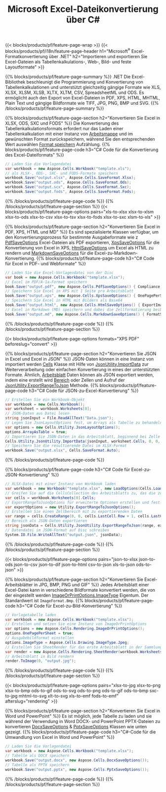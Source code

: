 ﻿---
title: Microsoft Excel-Dateikonvertierung über C# 
url: /de/net/conversion/
description: Konvertieren Sie Excel XLS, XLSX, ODS, CSV in PDF, XPS, HTML, JPEG, HTML und viele andere gängige Formate mit nur wenigen Zeilen C#-Code.
---
{{< blocks/products/pf/feature-page-wrap >}}
{{< blocks/products/pf/i18n/feature-page-header h1="Microsoft<sup>&reg;</sup> Excel-Formatkonvertierung über .NET" h2="Importieren und exportieren Sie Excel-Dateien als Tabellenkalkulations-, Web-, Bild- und feste Layoutformate" >}}

{{% blocks/products/pf/feature-page-summary %}}
.NET Die Excel-Bibliothek beschleunigt die Programmierung und Konvertierung von Tabellenkalkulationen und unterstützt gleichzeitig gängige Formate wie XLS, XLSX, XLSM, XLSB, XLTX, XLTM, CSV, SpreadsheetML und ODS. Es ermöglicht auch den Export von Excel-Dateien in PDF, XPS, HTML, MHTML, Plain Text und gängige Bildformate wie TIFF, JPG, PNG, BMP und SVG.
{{% /blocks/products/pf/feature-page-summary %}}

{{% blocks/products/pf/feature-page-section h2="Konvertieren Sie Excel in XLSX, ODS, SXC und FODS" %}}
Die Konvertierung des Tabellenkalkulationsformats erfordert nur das Laden einer Tabellenkalkulation mit einer Instanz von [Arbeitsmappe](https://reference.aspose.com/cells/net/aspose.cells/workbook) und im gewünschten Format zurückspeichern, während Sie den entsprechenden Wert auswählen [Format speichern](https://reference.aspose.com/cells/net/aspose.cells/saveformat) Aufzählung.
{{% blocks/products/pf/feature-page-code h3="C# Code für die Konvertierung des Excel-Dateiformats" %}}

```cs
// Laden Sie die Vorlagendatei
var workbook = new Aspose.Cells.Workbook("template.xls");
// als XLSX-, ODS-, SXC- und FODS-Formate speichern
workbook.Save("output.xlsx", Aspose.Cells.SaveFormat.Xlsx);
workbook.Save("output.ods", Aspose.Cells.SaveFormat.Ods);
workbook.Save("output.scx", Aspose.Cells.SaveFormat.Sxc);
workbook.Save("output.fods", Aspose.Cells.SaveFormat.Fods);

```
{{% /blocks/products/pf/feature-page-code %}}
{{% /blocks/products/pf/feature-page-section %}}
{{< blocks/products/pf/feature-page-options pairs="xls-to-xlsx xlsx-to-xlsm xlsx-to-ods xlsx-to-csv xlsx-to-tsv xlsx-to-fods xlsx-to-sxc xlsm-to-xls" >}}


{{% blocks/products/pf/feature-page-section h2="Konvertieren Sie Excel in PDF, XPS, HTML und MD" %}}
Es sind spezialisierte Klassen verfügbar, um den Konvertierungsprozess für bestimmte Ausgabeformate wie z [PdfSaveOptions](https://reference.aspose.com/cells/net/aspose.cells/pdfsaveoptions) Excel-Dateien als PDF exportieren, [XpsSaveOptions](https://reference.aspose.com/cells/net/aspose.cells/xpssaveoptions) für die Konvertierung von Excel in XPS, [HtmlSaveOptions](https://reference.aspose.com/cells/net/aspose.cells/htmlsaveoptions) um Excel als HTML zu rendern und [MarkdownSaveOptions](https://reference.aspose.com/cells/net/aspose.cells/markdownsaveoptions) für die Excel-zu-Markdown-Konvertierung. 
{{% blocks/products/pf/feature-page-code h3="C# Code für Excel in PDF- und Webformate" %}}

```cs
// Laden Sie die Excel-Vorlagendatei von der Disc
var book = new Aspose.Cells.Workbook("template.xlsx");
// Excel im PDF/A-1a-Format speichern
book.Save("output.pdf", new Aspose.Cells.PdfSaveOptions() { Compliance = PdfComplianceVersion.PdfA1a });
// Speichern Sie Excel in XPS mit 1 Seite pro Arbeitsblatt
book.Save("output.xps", new Aspose.Cells.XpsSaveOptions() { OnePagePerSheet = true });
// Speichern Sie Excel in HTML mit Bildern als Base64
book.Save("output.html", new Aspose.Cells.HtmlSaveOptions() { ExportImagesAsBase64 = true });
// Excel in Markdown (MD) speichern und dabei die Zellformatierung beibehalten
book.Save("output.md", new Aspose.Cells.MarkdownSaveOptions() { FormatStrategy = Cells.CellValueFormatStrategy.CellStyle });

```
{{% /blocks/products/pf/feature-page-code %}}
{{% /blocks/products/pf/feature-page-section %}}

{{< blocks/products/pf/feature-page-options formats="XPS PDF" beforeslug="convert" >}}

{{% blocks/products/pf/feature-page-section h2="Konvertieren Sie JSON in Excel und Excel in JSON" %}}
JSON-Daten können in eine Instanz von importiert werden [Cells](https://reference.aspose.com/cells/net/aspose.cells/cells) Klasse mit Hilfe von [JsonUtility.ImportData](https://reference.aspose.com/cells/net/aspose.cells.utility/jsonutility/methods/importdata) zur Weiterverarbeitung oder einfachen Konvertierung in eines der unterstützten Formate. Ähnlich, [Arbeitsblatt](https://reference.aspose.com/cells/net/aspose.cells/worksheet) Daten können als JSON exportiert werden, indem eine erstellt wird [Bereich](https://reference.aspose.com/cells/net/aspose.cells/range) oder Zellen und Aufruf der [JsonUtility.ExportRangeToJson](https://reference.aspose.com/cells/net/aspose.cells.utility/jsonutility/methods/exportrangetojson) Methode.
{{% blocks/products/pf/feature-page-code h3="C# Code für JSON-zu-Excel-Konvertierung" %}}
```cs
// Erstellen Sie ein Workbook-Objekt
var workbook = new Cells.Workbook();
var worksheet = workbook.Worksheets[0];
// JSON-Daten aus Datei lesen
string jsonInput = File.ReadAllText("Data.json");
// Legen Sie JsonLayoutOptions fest, um Arrays als Tabelle zu behandeln
var options = new Cells.Utility.JsonLayoutOptions();
options.ArrayAsTable = true;
// Importieren Sie JSON-Daten in das Arbeitsblatt, beginnend bei Zelle A1
Cells.Utility.JsonUtility.ImportData(jsonInput, worksheet.Cells, 0, 0, options);
// Speichern Sie die resultierende Datei im XLSX-Format
workbook.Save("output.xlsx", Cells.SaveFormat.Auto); 

```
{{% /blocks/products/pf/feature-page-code %}}

{{% blocks/products/pf/feature-page-code h3="C# Code für Excel-zu-JSON-Konvertierung" %}}
```cs
// XLSX-Datei mit einer Instanz von Workbook laden
var workbook = new Workbook("template.xlsx", new LoadOptions(Cells.LoadFormat.Auto));
// Greifen Sie auf die CellsCollection des Arbeitsblatts zu, das die zu konvertierenden Daten enthält
var cells = workbook.Worksheets[0].Cells;
// ExportRangeToJsonOptions für erweiterte Optionen erstellen und festlegen
var exportOptions = new Utility.ExportRangeToJsonOptions();
// Erstellen Sie einen Zellbereich mit zu exportierenden Daten
var range = cells.CreateRange(0, 0, cells.LastCell.Row + 1, cells.LastCell.Column + 1);
// Bereich als JSON-Daten exportieren
string jsonData = Cells.Utility.JsonUtility.ExportRangeToJson(range, exportOptions);
// Datendatei im JSON-Format auf Disc schreiben
System.IO.File.WriteAllText("output.json", jsonData); 

```
{{% /blocks/products/pf/feature-page-code %}}
{{% /blocks/products/pf/feature-page-section %}}

{{< blocks/products/pf/feature-page-options pairs="json-to-xlsx json-to-ods json-to-csv json-to-dif json-to-html csv-to-json xls-to-json ods-to-json" >}}

{{% blocks/products/pf/feature-page-section h2="Konvertieren Sie Excel-Arbeitsblätter in JPG, BMP, PNG und GIF" %}}
Jedes Arbeitsblatt einer Excel-Datei kann in verschiedene Bildformate konvertiert werden, die von der eingestellt werden [ImageOrPrintOptions.ImageType](https://reference.aspose.com/cells/net/aspose.cells.rendering/imageorprintoptions/properties/imagetype) Eigentum. Der Standardwert ist `ImageFormat.Bmp`.
{{% blocks/products/pf/feature-page-code h3="C# Code für Excel-zu-Bild-Konvertierung" %}}
```cs
// Vorlagetabelle laden
var workbook = new Aspose.Cells.Workbook("template.xlsx");
// Erstellen und setzen Sie eine Instanz von ImageOrPrintOptions
var options = new Aspose.Cells.Rendering.ImageOrPrintOptions();
options.OnePagePerSheet = true;
// Ausgabebildformat einstellen
options.ImageType = Aspose.Cells.Drawing.ImageType.Jpeg;
// Erstellen Sie SheetRender für das erste Arbeitsblatt in der Sammlung
var render = new Aspose.Cells.Rendering.SheetRender(workbook.Worksheets[0], options);
// Arbeitsblatt in Bild rendern
render.ToImage(0, "output.jpg");

```
{{% /blocks/products/pf/feature-page-code %}}
{{% /blocks/products/pf/feature-page-section %}}

{{< blocks/products/pf/feature-page-options pairs="xlsx-to-jpg xlsx-to-png xlsx-to-bmp ods-to-gif ods-to-svg ods-to-png ods-to-gif ods-to-bmp sxc-to-jpg mhtml-to-svg xlt-to-svg xls-to-emf fods-to-emf" afterslug="rendering" >}}

{{% blocks/products/pf/feature-page-section h2="Konvertieren Sie Excel in Word und PowerPoint" %}}
Es ist möglich, jede Tabelle zu laden und sie während der Verwendung in Word DOCX- und PowerPoint PPTX-Dateien zu konvertieren [DocxSaveOptions](https://reference.aspose.com/cells/net/aspose.cells/docxsaveoptions) & [PptxSaveOptions](https://reference.aspose.com/cells/net/aspose.cells/pptxsaveoptions) Klassen wie unten gezeigt.
{{% blocks/products/pf/feature-page-code h3="C#-Code für die Umwandlung von Excel in Word und PowerPoint" %}}
```cs
// Laden Sie die Vorlagendatei
var workbook = new Aspose.Cells.Workbook("template.xlsx");
// Tabelle als DOCX speichern
workbook.Save("output.docx", new Aspose.Cells.DocxSaveOptions());
// Tabelle als PPTX speichern
workbook.Save("output.pptx", new Aspose.Cells.PptxSaveOptions());

```
{{% /blocks/products/pf/feature-page-code %}}
{{% /blocks/products/pf/feature-page-section %}}